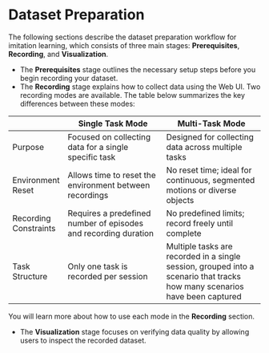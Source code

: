 # Dataset Preparation

The following sections describe the dataset preparation workflow for imitation learning, which consists of three main stages: **Prerequisites**, **Recording**, and **Visualization**.

- The **Prerequisites** stage outlines the necessary setup steps before you begin recording your dataset.
- The **Recording** stage explains how to collect data using the Web UI.
  Two recording modes are available. The table below summarizes the key differences between these modes:

<table>
  <thead>
    <tr>
      <th style="width: 20%;"></th>
      <th style="width: 40%;">Single Task Mode</th>
      <th style="width: 40%;">Multi-Task Mode</th>
    </tr>
  </thead>
  <tbody>
    <tr>
      <td>Purpose</td>
      <td>Focused on collecting data for a single specific task</td>
      <td>Designed for collecting data across multiple tasks</td>
    </tr>
    <tr>
      <td>Environment Reset</td>
      <td>Allows time to reset the environment between recordings</td>
      <td>No reset time; ideal for continuous, segmented motions or diverse objects</td>
    </tr>
    <tr>
      <td>Recording Constraints</td>
      <td>Requires a predefined number of episodes and recording duration</td>
      <td>No predefined limits; record freely until complete</td>
    </tr>
    <tr>
      <td>Task Structure</td>
      <td>Only one task is recorded per session</td>
      <td>Multiple tasks are recorded in a single session, grouped into a scenario that tracks how many scenarios have been captured</td>
    </tr>
  </tbody>
</table>

You will learn more about how to use each mode in the **Recording** section.

- The **Visualization** stage focuses on verifying data quality by allowing users to inspect the recorded dataset.

